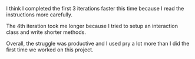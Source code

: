 I think I completed the first 3 iterations faster this time because I read the instructions more carefully. 

The 4th iteration took me longer because I tried to setup an interaction class and write shorter methods.

Overall, the struggle was productive and I used pry a lot more than I did the first time we worked on this project.